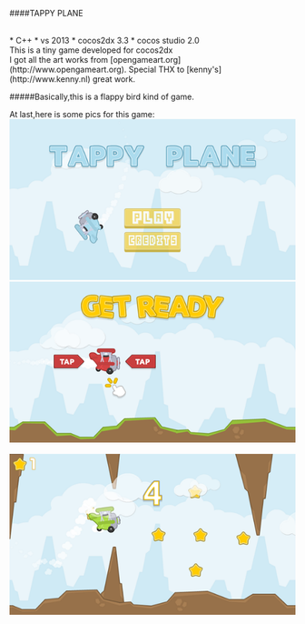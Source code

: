 
####TAPPY PLANE

<BR>
*  C++
*  vs 2013
*  cocos2dx 3.3
*  cocos studio 2.0
    

<br>
This is a tiny game developed for cocos2dx
<br>
I got all the art works from [opengameart.org](http://www.opengameart.org).
Special THX to [kenny's](http://www.kenny.nl) great work.

#####Basically,this is a flappy bird kind of game.

At last,here is some pics for this game:  
![capture1](device1.png) 
<br>
![capture2](device2.png)   
<br>
![capture3](device3.png)   

<br>
<br>
<br>

